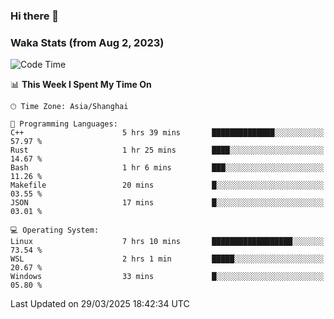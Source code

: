 ### Hi there 👋

### Waka Stats (from Aug 2, 2023)

<!--START_SECTION:waka-->
![Code Time](http://img.shields.io/badge/Code%20Time-735%20hrs%2043%20mins-blue)

📊 **This Week I Spent My Time On** 

```text
🕑︎ Time Zone: Asia/Shanghai

💬 Programming Languages: 
C++                      5 hrs 39 mins       ██████████████░░░░░░░░░░░   57.97 % 
Rust                     1 hr 25 mins        ████░░░░░░░░░░░░░░░░░░░░░   14.67 % 
Bash                     1 hr 6 mins         ███░░░░░░░░░░░░░░░░░░░░░░   11.26 % 
Makefile                 20 mins             █░░░░░░░░░░░░░░░░░░░░░░░░   03.55 % 
JSON                     17 mins             █░░░░░░░░░░░░░░░░░░░░░░░░   03.01 % 

💻 Operating System: 
Linux                    7 hrs 10 mins       ██████████████████░░░░░░░   73.54 % 
WSL                      2 hrs 1 min         █████░░░░░░░░░░░░░░░░░░░░   20.67 % 
Windows                  33 mins             █░░░░░░░░░░░░░░░░░░░░░░░░   05.80 % 
```


 Last Updated on 29/03/2025 18:42:34 UTC
<!--END_SECTION:waka-->
